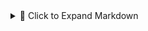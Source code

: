 <details> <summary>📄 Click to Expand Markdown</summary>
# Repository GitHub Actions and Secrets Overview

This document outlines the current GitHub Actions workflows across all repositories in the homelab ecosystem, along with the required GitHub Secrets for each.

_All remotes now use SSH instead of HTTPS to improve security and avoid credential prompts._

---

## 📁 Repository: `homelab-gitops-auditor`

**Workflows:**
- `Daily GitOps Audit` (PowerShell script)

**Secrets Required:**
- _None at this time_

**Notes:**
- Uses built-in `GITHUB_TOKEN` to commit audit reports.
- Will be extended to generate weekly summary reports and email notifications.
- Uses SSH for remote Git operations.

---

## 📁 Repository: `component-ab-gateway`

**Workflows:**
- `Weekly Sync with Upstream`

**Secrets Required:**
- `GH_TOKEN_ADMIN_AB_GATEWAY`: Fine-grained personal access token scoped to this fork, with `Contents: Read & Write`.

**Notes:**
- Keeps forked repository in sync with `AprilBrother/component-ab-gateway` weekly.
- Optionally extend to notify or summarize updates.
- Uses SSH for remote Git operations.

---

## 📁 Repository: `home-assistant-config`

**Workflows:**
- `YAML Lint` (runs on push/PR)

**Secrets Required:**
- _None_

**Notes:**
- Runs `yamllint` to validate configuration YAMLs.
- Consider adding schema or config validation in the future.
- Uses SSH for remote Git operations.

---

## 📁 Repository: `ESPHome`

**Workflows:**
- `Validate ESPHome YAML`

**Secrets Required:**
- _None_

**Notes:**
- Uses `esphome config` to check YAML for errors.
- Can be extended to compile firmware automatically.
- Uses SSH for remote Git operations.

---

## 📁 Repository: `Homelab`

**Workflows:**
- `Weekly Homelab Health Check`

**Secrets Required:**
- _None currently_

**Planned Extensions:**
- Central summary of audit results
- Project status dashboard
- Integration with external notifications (email, webhook)
- Uses SSH for remote Git operations.

---

## 🔐 Extended Secrets (Planned)

| Secret Name                | Purpose                                          | Scope                      |
|----------------------------|--------------------------------------------------|-----------------------------|
| `GH_TOKEN_ADMIN_AB_GATEWAY` | Push changes to `component-ab-gateway` fork     | `component-ab-gateway` repo|
| `EMAIL_USERNAME`          | Send audit summary emails                       | `homelab-gitops-auditor` (future)
| `EMAIL_PASSWORD`          | SMTP auth token or app-specific password        | `homelab-gitops-auditor` (future)

---

_Last updated: 2025-03-26_


</details>
